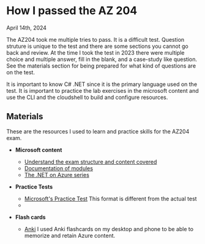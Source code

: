 # How I passed the AZ 204

April 14th, 2024

The AZ204 took me multiple tries to pass. It is a difficult test. Question struture is unique to the test and there are some sections you cannot go back and review. At the time I took the test in 2023 there were multiple choice and multiple answer, fill in the blank, and a case-study like question. See the materials section for being prepared for what kind of questions are on the test.

It is important to know C# .NET since it is the primary language used on the test. It is important to practice the lab exercises in the microsoft content and use the CLI and the cloudshell to build and configure resources.

## Materials

These are the resources I used to learn and practice skills for the AZ204 exam.

- **Microsoft content**

  - [Understand the exam structure and content covered](https://learn.microsoft.com/en-us/credentials/certifications/resources/study-guides/az-204)
  - [Documentation of modules](https://learn.microsoft.com/en-us/credentials/certifications/azure-developer/?practice-assessment-type=certification#certification-prepare-for-the-exam)
  - [The .NET on Azure series](https://www.youtube.com/watch?v=EzdqO6jX8u4&list=PLdo4fOcmZ0oVSBX3Lde8owu6dSgZLIXfu)

- **Practice Tests**

  - [Microsoft's Practice Test](https://learn.microsoft.com/en-us/credentials/certifications/azure-developer/practice/assessment?assessment-type=practice&assessmentId=35&practice-assessment-type=certification&source=docs) This format is different from the actual test
  -

- **Flash cards**
  - [Anki](https://ankiweb.net/about) I used Anki flashcards on my desktop and phone to be able to memorize and retain Azure content.
